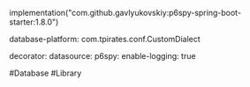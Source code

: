 implementation("com.github.gavlyukovskiy:p6spy-spring-boot-starter:1.8.0")

database-platform: com.tpirates.conf.CustomDialect

decorator:
  datasource:
    p6spy:
      enable-logging: true

#Database 
#Library 
